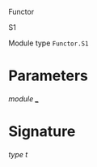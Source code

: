 Functor

S1

Module type `Functor.S1`

# Parameters

<a id="argument-1-_"></a>

###### module [_](Functor.module-type-S1.argument-1-_.md)

# Signature

<a id="type-t"></a>

###### type t